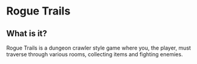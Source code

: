 # Rogue Trails

## What is it?
Rogue Trails is a dungeon crawler style game where you, the player, must traverse through various rooms, collecting items and fighting enemies.
